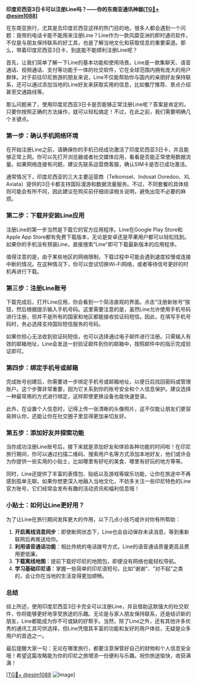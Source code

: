 **印度尼西亚3日卡可以注册Line吗？——你的东南亚通讯神器[[TG💪+ @esim1088](https://t.me/s/esim1088)]**

在东南亚旅行，尤其是去印度尼西亚这样的热门目的地，很多人都会遇到一个问题：我带的电话卡能不能用来注册Line？Line作为一款风靡亚洲的即时通讯软件，不仅是与朋友保持联系的好工具，也是了解当地文化和获取信息的重要渠道。那么，带着印度尼西亚3日卡，到底能不能顺利注册Line呢？

首先，让我们简单了解一下Line的基本功能和使用场景。Line是一款集聊天、语音通话、视频通话、支付等功能于一体的社交软件，它在全球范围内拥有庞大的用户群体。对于前往印尼旅游的朋友来说，Line不仅能帮助你与国内的亲朋好友保持联系，还可以通过添加当地的Line好友来获取实用的信息，比如餐厅推荐、景点介绍甚至交通路线等。

那么问题来了，使用印度尼西亚3日卡是否能够正常注册Line呢？答案是肯定的，只要你按照正确的方法操作，就可以轻松搞定！不过，在此之前，我们需要明确几个关键点。

### **第一步：确认手机网络环境**
在开始注册Line之前，请确保你的手机已经成功激活了印度尼西亚3日卡，并且能够正常上网。你可以先打开浏览器或者社交媒体应用，看看是否能正常使用数据流量。如果网络连接有问题，建议先联系运营商客服，确认SIM卡是否已成功激活。

通常情况下，印度尼西亚的三大主要运营商（Telkomsel、Indosat Ooredoo、XL Axiata）提供的3日卡都支持国际漫游和数据流量服务。不过，不同套餐的具体规则可能会有所不同，因此建议在购买前仔细阅读相关说明，避免出现不必要的麻烦。

### **第二步：下载并安装Line应用**
注册Line的第一步当然是下载它的官方应用程序。Line在Google Play Store和Apple App Store都有免费下载版本，无论是安卓还是苹果用户都可以轻松找到。如果你的手机没有预装Line，直接搜索“Line”即可下载最新版本的应用程序。

值得注意的是，由于某些地区的网络限制，下载过程中可能会遇到速度较慢或连接中断的情况。在这种情况下，你可以尝试切换Wi-Fi网络，或者等待信号更好的时机再进行下载。

### **第三步：注册Line账号**
下载完成后，打开Line应用，你会看到一个简洁直观的界面。点击“注册新账号”按钮，然后根据提示输入手机号码。这里需要注意的是，虽然Line允许使用手机号码进行注册，但并不是所有的国家和地区都能接收验证码短信。因此，在填写手机号码时，务必选择支持国际短信服务的号码。

如果你担心无法收到验证码短信，也可以选择通过电子邮件进行注册。只需输入有效的邮箱地址，Line会发送一封验证邮件到你的邮箱中，按照邮件中的指示完成验证即可。

### **第四步：绑定手机号或邮箱**
完成账号创建后，你需要进一步绑定手机号或邮箱地址，以便日后找回密码或管理账户。这个步骤非常重要，因为它关系到你的账号安全和个人信息保护。建议选择一种最常用的方式进行绑定，这样即使更换设备也能快速登录。

此外，在设置个人信息时，记得上传一张清晰的头像照片，这不仅能让朋友们更容易辨认你，还能让你在社交圈子里显得更加亲切友好。

### **第五步：添加好友并探索功能**
当你成功注册Line账号后，接下来就是添加好友和体验各种功能的时间啦！在印尼旅行期间，你可以通过扫描二维码、搜索用户名等方式添加本地好友，他们或许会为你提供一些实用的小贴士，比如哪里有好吃的美食、哪里有好玩的地方等等。

同时，Line还提供了丰富的表情包、贴纸以及游戏等娱乐功能，让你在旅途中不再感到孤单无聊。如果你想更深入地融入当地文化，不妨多关注一些印尼特色的Line官方账号，它们经常会发布有趣的活动资讯和福利信息哦！

### **小贴士：如何让Line更好用？**
为了让Line在旅行期间发挥更大的作用，以下几点小技巧或许对你有所帮助：

1. **开启离线消息同步**：即使断网状态下，Line也会自动保存未读消息，等到重新联网后再推送给你。
2. **利用语音通话功能**：相比传统的电话拨号方式，Line的语音通话质量更高且费用更低廉。
3. **下载离线地图**：提前下载好印尼的地图包，即便没有网络也能轻松导航。
4. **学习基础印尼语**：掌握一些简单的印尼语短句，比如“谢谢”、“对不起”之类的，会让你在当地的生活变得更加顺畅。

### **总结**
综上所述，使用印度尼西亚3日卡完全可以注册Line，并且借助这款强大的社交软件，你将能够更好地享受旅途的乐趣。无论是与家人朋友保持联系，还是结识新的朋友，Line都能成为你不可或缺的好帮手。当然，除了Line之外，还有其他许多优秀的通讯工具可供选择，但Line凭借其丰富的功能和友好的用户体验，无疑是众多用户的首选之一。

最后提醒大家一句：无论在哪里旅行，都要注意保管好自己的财物和个人信息安全哦！希望这篇攻略能为你的印尼之旅增添一份便利与乐趣。祝你旅途愉快，收获满满！

[[TG💪+ @esim1088](https://t.me/s/esim1088) ![Image](https://i.postimg.cc/4NQfJmqS/Snipaste-2025-05-13-00-14-12.png)]